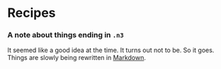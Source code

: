 Recipes
==

### A note about things ending in `.n3`

It seemed like a good idea at the time. It turns out not to be. So it
goes. Things are slowly being rewritten in
[Markdown](http://daringfireball.net/projects/markdown/).
